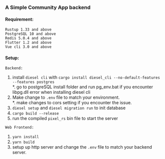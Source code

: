 ### **A Simple Community App backend**

#### Requirement:
`Rustup 1.33 and above`<br>
`PostgreSQL 10 and above`<br>
`Redis 5.0.4 and above`<br>
`Flutter 1.2 and above`<br>
`Vue cli 3.0 and above`

#### Setup:
`Backend:`<br>
1. install `diesel cli` with `cargo install diesel_cli --no-default-features --features postgres`<br>
*. go to postgreSQL install folder and run pg_env.bat if you encounter libpg.dll error when installing diesel cli
2. Make change to `.env` file to match your environment.<br>
*. make changes to cors setting if you encounter the issue.
3. `diesel setup` and `diesel migration run` to init database
4. `cargo build --release`<br>
5. run the compiled `pixel_rs` bin file to start the server
    
`Web Frontend:`<br>
1. `yarn install`
2. `yarn build`
3. setup up http server and change the `.env` file to match your backend server.


